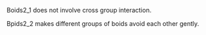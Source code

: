 Boids2_1 does not involve cross group interaction.  

Bpids2_2 makes different groups of boids avoid each other gently.
